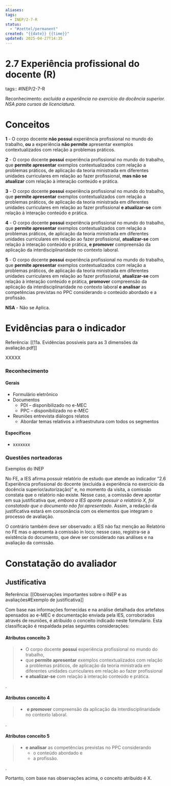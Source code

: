 ```yaml
---
aliases: 
tags:
  - INEP/2-7-R
status:
  - "#zettel/permanent"
created: "{{date}} {{time}}"
updated: 2025-04-27T14:35
---
```

# 2.7 Experiência profissional do docente (R)

tags:: #INEP/2-7-R

Reconhecimento: *excluída a experiência no exercício da docência superior. NSA para cursos de licenciatura*.

# Conceitos

**1** - O corpo docente **não possui** experiência profissional no mundo do trabalho, **ou** a experiência **não permite** apresentar exemplos contextualizados com relação a problemas práticos.

**2** - O corpo docente **possui** experiência profissional no mundo do trabalho, que **permite apresentar** exemplos contextualizados com relação a problemas práticos, de aplicação da teoria ministrada em diferentes unidades curriculares em relação ao fazer profissional, **mas não se atualizar** com relação à interação conteúdo e prática.

**3** - O corpo docente **possui** experiência profissional no mundo do trabalho, que **permite apresentar** exemplos contextualizados com relação a problemas práticos, de aplicação da teoria ministrada em diferentes unidades curriculares em relação ao fazer profissional **e atualizar-se** com relação à interação conteúdo e prática.

**4** - O corpo docente **possui** experiência profissional no mundo do trabalho, que **permite apresentar** exemplos contextualizados com relação a problemas práticos, de aplicação da teoria ministrada em diferentes unidades curriculares em relação ao fazer profissional, **atualizar-se** com relação à interação conteúdo e prática, **e promover** compreensão da aplicação da interdisciplinaridade no contexto laboral.

**5** - O corpo docente **possui** experiência profissional no mundo do trabalho, que **permite apresentar** exemplos contextualizados com relação a problemas práticos, de aplicação da teoria ministrada em diferentes unidades curriculares em relação ao fazer profissional, **atualizar-se** com relação à interação conteúdo e prática, **promover** compreensão da aplicação da interdisciplinaridade no contexto laboral **e analisar** as competências previstas no PPC considerando o conteúdo abordado e a profissão.

**NSA** - Não se Aplica.

# Evidências para o indicador

Referência: [[11a. Evidências possíveis para as 3 dimensões da avaliação.pdf]]

XXXXX

### Reconhecimento

#### Gerais

- Formulário eletrônico
- Documentos
  - PDI – disponibilizado no e-MEC
  - PPC – disponibilizado no e-MEC
- Reuniões entrevista diálogos relatos
  - Abordar temas relativos a infraestrutura com todos os segmentos

#### Específicos

- xxxxxxx

### Questões norteadoras

Exemplos do INEP

No FE, a IES afirma possuir relatório de estudo que atende ao indicador “2.6 Experiência profissional do docente (excluída a experiência no exercício da docência superior/autorização)” e, no momento da visita, a comissão constata que o relatório não existe. Nesse caso, a comissão deve apontar em sua justificativa que, *embora a IES aponte possuir o relatório X, foi constatado que o documento não foi apresentado*. Assim, a redação da justificativa estará em consonância com os elementos que integram o processo de avaliação.

O contrário também deve ser observado: a IES não faz menção ao Relatório no FE mas o apresenta à comissão in loco; nesse caso, registra-se a existência do documento, que deve ser considerado nas análises e na avaliação da comissão.

# Constatação do avaliador

## Justificativa

Referência: [[Observações importantes sobre o INEP e as avaliações#Exemplo de justificativa]]

Com base nas informações fornecidas e na análise detalhada dos artefatos apensados ao e-MEC e documentação enviada pela IES, corroborados através de reuniões, é atribuído o conceito indicado neste formulário. Esta classificação é respaldada pelas seguintes considerações:

#### Atributos conceito 3

> - O corpo docente **possui** experiência profissional no mundo do trabalho,
> - que **permite apresentar** exemplos contextualizados com relação a problemas práticos, de aplicação da teoria ministrada em diferentes unidades curriculares em relação ao fazer profissional
> - **e atualizar-se** com relação à interação conteúdo e prática.

.

#### Atributos conceito 4

> -  **e promover** compreensão da aplicação da interdisciplinaridade no contexto laboral.

.

#### Atributos conceito 5

> - **e analisar** as competências previstas no PPC considerando
>   - o conteúdo abordado e
>   - a profissão.

.

Portanto, com base nas observações acima, o conceito atribuído é X.
